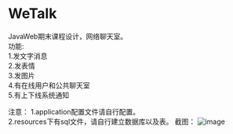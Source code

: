 # WeTalk
JavaWeb期末课程设计，网络聊天室。<br>
功能:<br>
1.发文字消息<br>
2.发表情<br>
3.发图片<br>
4.有在线用户和公共聊天室<br>
5.有上下线系统通知<br>

注意：
1.application配置文件请自行配置。<br>
2.resources下有sql文件，请自行建立数据库以及表。
截图：
![image](https://user-images.githubusercontent.com/76564306/215567099-0f92bcf0-3882-4866-a2ad-81ce6a400981.png)
